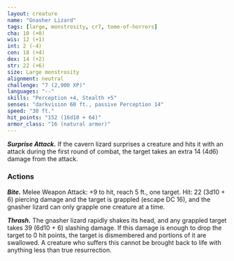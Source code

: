 ```yaml
---
layout: creature
name: "Gnasher Lizard"
tags: [large, monstrosity, cr7, tome-of-horrors]
cha: 10 (+0)
wis: 12 (+1)
int: 2 (-4)
con: 18 (+4)
dex: 14 (+2)
str: 22 (+6)
size: Large monstrosity
alignment: neutral
challenge: "7 (2,900 XP)"
languages: "--"
skills: "Perception +4, Stealth +5"
senses: "darkvision 60 ft., passive Perception 14"
speed: "30 ft."
hit_points: "152 (16d10 + 64)"
armor_class: "16 (natural armor)"
---
```


***Surprise Attack.*** If the cavern lizard surprises a creature and hits it with
an attack during the first round of combat, the target takes an extra 14
(4d6) damage from the attack.

### Actions

***Bite.*** Melee Weapon Attack: +9 to hit, reach 5 ft., one target. Hit: 22
(3d10 + 6) piercing damage and the target is grappled (escape DC 16), and
the gnasher lizard can only grapple one creature at a time.

***Thrash.*** The gnasher lizard rapidly shakes its head, and any grappled
target takes 39 (6d10 + 6) slashing damage. If this damage is enough to
drop the target to 0 hit points, the target is dismembered and portions of it
are swallowed. A creature who suffers this cannot be brought back to life
with anything less than true resurrection.
